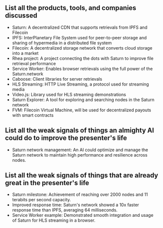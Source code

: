 ## List all the products, tools, and companies discussed

- Saturn: A decentralized CDN that supports retrievals from IPFS and Filecoin
- IPFS: InterPlanetary File System used for peer-to-peer storage and sharing of hypermedia in a distributed file system
- Filecoin: A decentralized storage network that converts cloud storage into a market
- Rhea project: A project connecting the dots with Saturn to improve file retrieval performance
- Service Worker: Enables browser retrievals using the full power of the Saturn.network
- Caboose: Client libraries for server retrievals
- HLS Streaming: HTTP Live Streaming, a protocol used for streaming media
- Video.js: Library used for HLS streaming demonstrations
- Saturn Explorer: A tool for exploring and searching nodes in the Saturn network
- FVM: Filecoin Virtual Machine, will be used for decentralized payouts with smart contracts

## List all the weak signals of things an almighty AI could do to improve the presenter's life

- Saturn network management: An AI could optimize and manage the Saturn network to maintain high performance and resilience across nodes.

## List all the weak signals of things that are already great in the presenter's life

- Saturn milestone: Achievement of reaching over 2000 nodes and 11 terabits per second capacity.
- Improved response time: Saturn's network showed a 10x faster response time than IPFS, averaging 64 milliseconds.
- Service Worker example: Demonstrated smooth integration and usage of Saturn for HLS streaming in a browser.